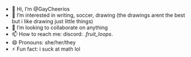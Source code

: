 - 👋 Hi, I’m @GayCheerios
- 👀 I’m interested in writing, soccer, drawing (the drawings arent the best but i like drawing just little things)
- 💞️ I’m looking to collaborate on anything
- 📫 How to reach me: discord: ._fruit_loops_. 
- 😄 Pronouns: she/her/they
- ⚡ Fun fact: i suck at math lol

<!---
GayCheerios/GayCheerios is a ✨ special ✨ repository because its `README.md` (this file) appears on your GitHub profile.
You can click the Preview link to take a look at your changes.
--->
